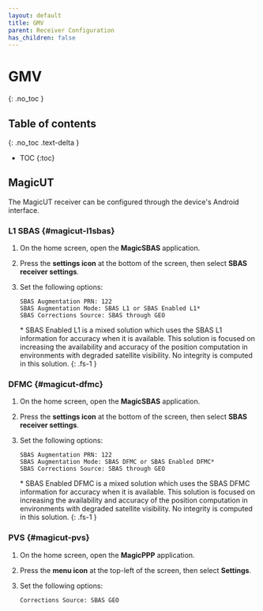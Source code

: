 ```yaml
---
layout: default
title: GMV
parent: Receiver Configuration
has_children: false
---
```


# GMV
{: .no_toc }

## Table of contents
{: .no_toc .text-delta }

- TOC
{:toc}

## MagicUT

The MagicUT receiver can be configured through the device's Android interface.

### L1 SBAS {#magicut-l1sbas}

1. On the home screen, open the **MagicSBAS** application.

2. Press the **settings icon** at the bottom of the screen, then select **SBAS receiver settings**.

3. Set the following options:

    ```text
    SBAS Augmentation PRN: 122
    SBAS Augmentation Mode: SBAS L1 or SBAS Enabled L1*
    SBAS Corrections Source: SBAS through GEO
    ```

    \* SBAS Enabled L1 is a mixed solution which uses the SBAS L1 information for accuracy when it is available. This solution is focused on increasing the availability and accuracy of the position computation in environments with degraded satellite visibility. No integrity is computed in this solution.
    {: .fs-1 }

### DFMC {#magicut-dfmc}

1. On the home screen, open the **MagicSBAS** application.

2. Press the **settings icon** at the bottom of the screen, then select **SBAS receiver settings**.

3. Set the following options:

    ```text
    SBAS Augmentation PRN: 122
    SBAS Augmentation Mode: SBAS DFMC or SBAS Enabled DFMC*
    SBAS Corrections Source: SBAS through GEO
    ```

    \* SBAS Enabled DFMC is a mixed solution which uses the SBAS DFMC information for accuracy when it is available. This solution is focused on increasing the availability and accuracy of the position computation in environments with degraded satellite visibility. No integrity is computed in this solution.
    {: .fs-1 }

### PVS {#magicut-pvs}

1. On the home screen, open the **MagicPPP** application.

2. Press the **menu icon** at the top-left of the screen, then select **Settings**.

3. Set the following options:

    ```text
    Corrections Source: SBAS GEO
    ```
